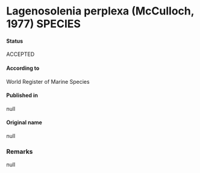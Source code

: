 Lagenosolenia perplexa (McCulloch, 1977) SPECIES
=======

#### Status
ACCEPTED

#### According to
World Register of Marine Species

#### Published in
null

#### Original name
null

### Remarks
null